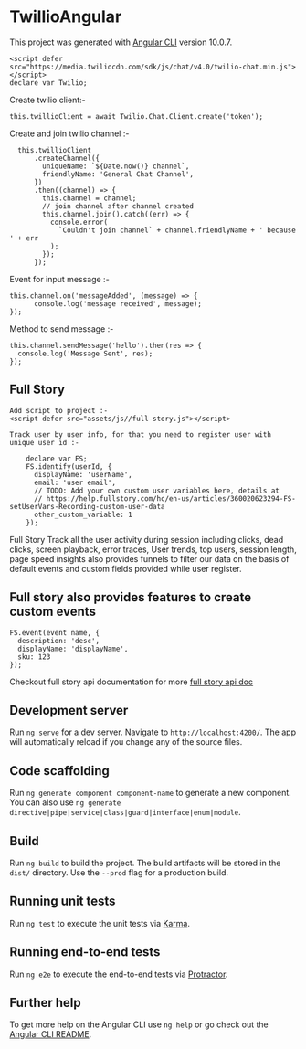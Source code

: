 # TwillioAngular

This project was generated with [Angular CLI](https://github.com/angular/angular-cli) version 10.0.7.

    <script defer src="https://media.twiliocdn.com/sdk/js/chat/v4.0/twilio-chat.min.js"></script>
    declare var Twilio;
  
  Create twilio client:-
  
    this.twillioClient = await Twilio.Chat.Client.create('token');
  
  Create and join twilio channel :-
  
      this.twillioClient
          .createChannel({
            uniqueName: `${Date.now()} channel`,
            friendlyName: 'General Chat Channel',
          })
          .then((channel) => {
            this.channel = channel;
            // join channel after channel created
            this.channel.join().catch((err) => {
              console.error(
                `Couldn't join channel` + channel.friendlyName + ' because ' + err
              );
            });
          });
      
      
  Event for input message :-
    
    this.channel.on('messageAdded', (message) => {
          console.log('message received', message);
    });
    
  Method to send message :-
    
    this.channel.sendMessage('hello').then(res => {
      console.log('Message Sent', res);
    });

## Full Story
    Add script to project :-
    <script defer src="assets/js//full-story.js"></script>
    
    Track user by user info, for that you need to register user with unique user id :-
    
        declare var FS;
        FS.identify(userId, {
          displayName: 'userName',
          email: 'user email',
          // TODO: Add your own custom user variables here, details at
          // https://help.fullstory.com/hc/en-us/articles/360020623294-FS-setUserVars-Recording-custom-user-data
          other_custom_variable: 1
        });
        
Full Story Track all the user activity during session including clicks, dead clicks, screen playback, error traces, User trends, top users, session length,
page speed insights also provides funnels to filter our data on the basis of default events and custom fields provided while user register.

## Full story also provides features to create custom events
    FS.event(event name, {
      description: 'desc',
      displayName: 'displayName',
      sku: 123
    });
    
Checkout full story api documentation for more [full story api doc](https://developer.fullstory.com/introduction)
        
## Development server

Run `ng serve` for a dev server. Navigate to `http://localhost:4200/`. The app will automatically reload if you change any of the source files.

## Code scaffolding

Run `ng generate component component-name` to generate a new component. You can also use `ng generate directive|pipe|service|class|guard|interface|enum|module`.

## Build

Run `ng build` to build the project. The build artifacts will be stored in the `dist/` directory. Use the `--prod` flag for a production build.

## Running unit tests

Run `ng test` to execute the unit tests via [Karma](https://karma-runner.github.io).

## Running end-to-end tests

Run `ng e2e` to execute the end-to-end tests via [Protractor](http://www.protractortest.org/).

## Further help

To get more help on the Angular CLI use `ng help` or go check out the [Angular CLI README](https://github.com/angular/angular-cli/blob/master/README.md).
